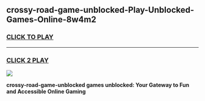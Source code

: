 
## crossy-road-game-unblocked-Play-Unblocked-Games-Online-8w4m2
<h3>
<a href="https://premium76.site?title=crossy-road-game-unblocked&ref=25A">CLICK TO PLAY</a></h3>
<hr>

<h3>
<a href="https://premium76.site?title=crossy-road-game-unblocked&ref=25A">CLICK 2 PLAY</a>
  
</h3>

<a href="https://premium76.site?title=crossy-road-game-unblocked&ref=25A"><img src="https://clearcache.store/games.png"></a>


**crossy-road-game-unblocked games unblocked: Your Gateway to Fun and Accessible Online Gaming**
